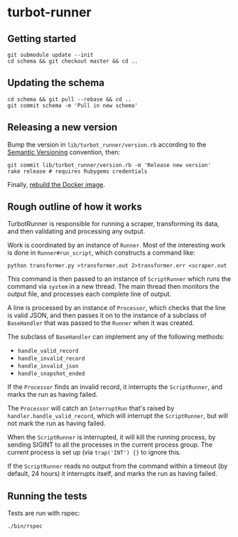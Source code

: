# turbot-runner

## Getting started

    git submodule update --init
    cd schema && git checkout master && cd ..

## Updating the schema

    cd schema && git pull --rebase && cd ..
    git commit schema -m 'Pull in new schema'

## Releasing a new version

Bump the version in `lib/turbot_runner/version.rb` according to the [Semantic Versioning](http://semver.org/) convention, then:

    git commit lib/turbot_runner/version.rb -m 'Release new version'
    rake release # requires Rubygems credentials

Finally, [rebuild the Docker image](https://github.com/openc/morph-docker-ruby#readme).

## Rough outline of how it works

TurbotRunner is responsible for running a scraper, transforming its data, and
then validating and processing any output.

Work is coordinated by an instance of `Runner`.  Most of the interesting work
is done in `Runner#run_script`, which constructs a command like:

    python transformer.py >transformer.out 2>transformer.err <scraper.out

This command is then passed to an instance of `ScriptRunner` which runs the
command via `system` in a new thread.  The main thread then monitors the output
file, and processes each complete line of output.

A line is processed by an instance of `Processor`, which checks that the line
is valid JSON, and then passes it on to the instance of a subclass of
`BaseHandler` that was passed to the `Runner` when it was created.

The subclass of `BaseHandler` can implement any of the following methods:

 * `handle_valid_record`
 * `handle_invalid_record`
 * `handle_invalid_json`
 * `handle_snapshot_ended`

If the `Processor` finds an invalid record, it interrupts the `ScriptRunner`,
and marks the run as having failed.

The `Processor` will catch an `InterruptRun` that's raised by
`handler.handle_valid_record`, which will interrupt the `ScriptRunner`, but
will not mark the run as having failed.

When the `ScriptRunner` is interrupted, it will kill the running process, by
sending SIGINT to all the processes in the current process group.  The current
process is set up (via `trap('INT') {}` to ignore this.

If the `ScriptRunner` reads no output from the command within a timeout (by
default, 24 hours) it interrupts itself, and marks the run as having failed.

## Running the tests

Tests are run with rspec:

`./bin/rspec`
